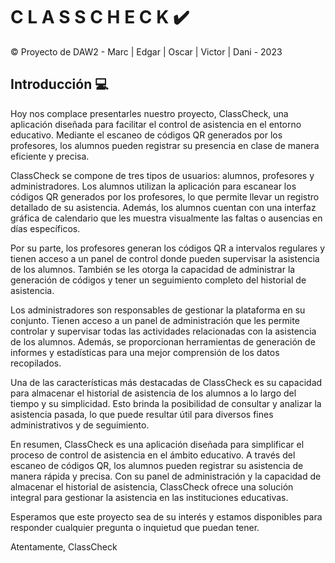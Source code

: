 # C L A S S C H E C K  ✔️

© Proyecto de DAW2 - Marc | Edgar | Oscar | Victor | Dani - 2023

## Introducción 💻

Hoy nos complace presentarles nuestro proyecto, ClassCheck, una aplicación diseñada para facilitar el control de asistencia en el entorno educativo. Mediante el escaneo de códigos QR generados por los profesores, los alumnos pueden registrar su presencia en clase de manera eficiente y precisa.

ClassCheck se compone de tres tipos de usuarios: alumnos, profesores y administradores. Los alumnos utilizan la aplicación para escanear los códigos QR generados por los profesores, lo que permite llevar un registro detallado de su asistencia. Además, los alumnos cuentan con una interfaz gráfica de calendario que les muestra visualmente las faltas o ausencias en días específicos.

Por su parte, los profesores generan los códigos QR a intervalos regulares y tienen acceso a un panel de control donde pueden supervisar la asistencia de los alumnos. También se les otorga la capacidad de administrar la generación de códigos y tener un seguimiento completo del historial de asistencia.

Los administradores son responsables de gestionar la plataforma en su conjunto. Tienen acceso a un panel de administración que les permite controlar y supervisar todas las actividades relacionadas con la asistencia de los alumnos. Además, se proporcionan herramientas de generación de informes y estadísticas para una mejor comprensión de los datos recopilados.

Una de las características más destacadas de ClassCheck es su capacidad para almacenar el historial de asistencia de los alumnos a lo largo del tiempo y su simplicidad. Esto brinda la posibilidad de consultar y analizar la asistencia pasada, lo que puede resultar útil para diversos fines administrativos y de seguimiento.

En resumen, ClassCheck es una aplicación diseñada para simplificar el proceso de control de asistencia en el ámbito educativo. A través del escaneo de códigos QR, los alumnos pueden registrar su asistencia de manera rápida y precisa. Con su panel de administración y la capacidad de almacenar el historial de asistencia, ClassCheck ofrece una solución integral para gestionar la asistencia en las instituciones educativas.

Esperamos que este proyecto sea de su interés y estamos disponibles para responder cualquier pregunta o inquietud que puedan tener.

Atentamente,
ClassCheck